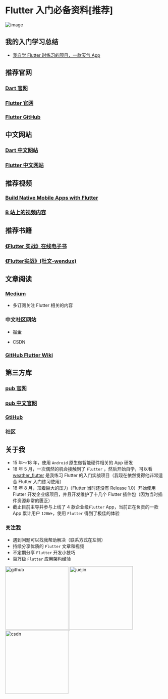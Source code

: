 # Flutter 入门必备资料[推荐]

![image](https://user-images.githubusercontent.com/8764899/115984572-573cfb80-a5da-11eb-82e7-8b69fb200f81.png)


## 我的入门学习总结

- [我自学 Flutter 时练习的项目，一款天气 App](https://github.com/yy1300326388/weather_flutter)

## 推荐官网

### [Dart 官网](https://dart.dev/)

### [Flutter 官网](https://flutter.dev/)

### [Flutter GitHub](https://github.com/flutter/flutter)

## 中文网站

### [Dart 中文网站](https://dart.cn/)

### [Flutter 中文网站](https://flutterchina.club/)

## 推荐视频

### [Build Native Mobile Apps with Flutter](https://classroom.udacity.com/courses/ud905)

### [B 站上的视频内容](https://space.bilibili.com/1698847208)

## 推荐书籍

### [《Flutter 实战》在线电子书](https://book.flutterchina.club/)

### [《Flutter实战》(杜文-wendux)](https://u.jd.com/QqWIKhR)

## 文章阅读

### [Medium](https://medium.com/)

- 多订阅关注 Flutter 相关的内容

### 中文社区网站

- [掘金](https://juejin.cn/tag/Flutter)

- CSDN

### [GitHub Flutter Wiki](https://github.com/flutter/flutter/wiki)

## 第三方库

### [pub 官网](https://pub.dev/)

### [pub 中文官网](https://pub.flutter-io.cn/)

### [GtiHub](https://github.com/search?q=)

### 社区

## 关于我

- 15 年～18 年，使用 `Android` 原生做智能硬件相关的  App 研发
- 18 年 5 月，一次偶然的机会接触到了 `Flutter` ，然后开始自学，可以看 [weather_flutter](https://github.com/yy1300326388/weather_flutter) 是我练习 Flutter 的入门实战项目（我现在依然觉得他非常适合 Flutter 入门练习使用）
- 18 年 8 月，顶着巨大的压力（Flutter 当时还没有 Release 1.0）开始使用 Flutter 开发企业级项目，并且开发维护了十几个 Flutter 插件包（因为当时插件资源非常的匮乏）
- 截止目前主导并参与上线了 4 款企业级`Flutter` App，当前正在负责的一款 App 累计用户 `120W+`，使用 `Flutter` 得到了极佳的体验

### 关注我 

- 遇到问题可以找我帮助解决（联系方式在左侧）
- 持续分享优质的 `Flutter` 文章和视频
- 不定期分享 `Flutter` 开发小技巧
- 百万级 `Flutter` 应用架构经验

<p>
  <a href="https://github.com/yy1300326388">
    <img width="200" alt="github" src="https://raw.githubusercontent.com/yy1300326388/yy1300326388/main/images/follow/github_follow.png">
  </a>
  <a href="https://juejin.cn/user/764915820276439">
    <img width="200" alt="juejin" src="https://raw.githubusercontent.com/yy1300326388/yy1300326388/main/images/follow/juejin_follow.png">
  </a>
  <a href="https://space.bilibili.com/1698847208">
    <img width="200" alt="csdn" src="https://raw.githubusercontent.com/yy1300326388/yy1300326388/main/images/follow/bilibili_follow.png">
  </a>
</p>

